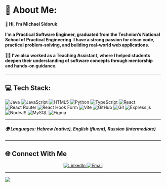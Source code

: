 # 💫 About Me:

<h4>
👋 Hi, I’m Michael Sidoruk<br><br>
I’m a Practical Software Engineer, graduated from the Technion’s National School of Practical Engineering. I have a strong passion for clean code, practical problem-solving, and building real-world web applications.<br><br>
👨‍🏫 I’ve also worked as a Teaching Assistant, where I helped students deepen their understanding of software concepts through mentorship and hands-on guidance.
</h4>

---
<!--
## 💻 Tech Stack & Skills

<h5>

- <b>Languages:</b> Java, C#, JavaScript, Python, SQL  
- <b>Web Technologies:</b> HTML, CSS, React, Node.js  
- <b>Databases:</b> MongoDB, Azure SQL  
- <b>Tools & Practices:</b> Git, .NET Unit Testing, RESTful APIs  
- <b>Core Concepts:</b> OOP, Networking Fundamentals  

</h5>

---

## 👨‍🏫 Teaching Assistant  
**Technion – National School of Practical Engineering**  
<small>Dec 2024 – Present</small>  

<h5>

- Guide and mentor students in core software engineering subjects.  
- Conduct technical tutorials and assist in practical project development.  
- Collaborate with faculty to improve course delivery and student performance.

</h5>

---
-->
## 💻 Tech Stack:

![Java](https://img.shields.io/badge/java-%23ED8B00.svg?style=for-the-badge&logo=openjdk&logoColor=white)
![JavaScript](https://img.shields.io/badge/javascript-%23323330.svg?style=for-the-badge&logo=javascript&logoColor=%23F7DF1E)
![HTML5](https://img.shields.io/badge/html5-%23E34F26.svg?style=for-the-badge&logo=html5&logoColor=white)
![Python](https://img.shields.io/badge/python-3670A0?style=for-the-badge&logo=python&logoColor=ffdd54)
![TypeScript](https://img.shields.io/badge/typescript-%23007ACC.svg?style=for-the-badge&logo=typescript&logoColor=white)
![React](https://img.shields.io/badge/react-%2320232a.svg?style=for-the-badge&logo=react&logoColor=%2361DAFB)
![React Router](https://img.shields.io/badge/React_Router-CA4245?style=for-the-badge&logo=react-router&logoColor=white)
![React Hook Form](https://img.shields.io/badge/React%20Hook%20Form-%23EC5990.svg?style=for-the-badge&logo=reacthookform&logoColor=white)
![Vite](https://img.shields.io/badge/vite-%23646CFF.svg?style=for-the-badge&logo=vite&logoColor=white)
![GitHub](https://img.shields.io/badge/github-%23121011.svg?style=for-the-badge&logo=github&logoColor=white)
![Git](https://img.shields.io/badge/git-%23F05033.svg?style=for-the-badge&logo=git&logoColor=white)
![Express.js](https://img.shields.io/badge/express.js-%23404d59.svg?style=for-the-badge&logo=express&logoColor=%2361DAFB)
![NodeJS](https://img.shields.io/badge/node.js-6DA55F?style=for-the-badge&logo=node.js&logoColor=white)
![MySQL](https://img.shields.io/badge/mysql-4479A1.svg?style=for-the-badge&logo=mysql&logoColor=white)
![Figma](https://img.shields.io/badge/figma-%23F24E1E.svg?style=for-the-badge&logo=figma&logoColor=white)

---
<h5>
🌍 Languages: Hebrew (native), English (fluent), Russian (intermediate)
</h5>

---

## 🌐 Connect With Me

<p align="center">
  <a href="https://www.linkedin.com/in/michael-sidoruk-0b901330b/" target="_blank">
    <img src="https://img.shields.io/badge/LinkedIn-%230077B5.svg?style=for-the-badge&logo=linkedin&logoColor=white" alt="LinkedIn"/>
  </a>
  <a href="mailto:sidorukmichael@gmail.com" target="_blank">
    <img src="https://img.shields.io/badge/Gmail-D14836?style=for-the-badge&logo=gmail&logoColor=white" alt="Email"/>
  </a>
</p>

---

<!--
## 📊 GitHub Stats

<table>
  <tr>
    <td>
      <img src="https://github-readme-stats.vercel.app/api?username=MishkaSid&show_icons=true&theme=react&hide_border=false&count_private=true" alt="GitHub Stats" />
    </td>
    <td>
      <img src="https://github-readme-stats.vercel.app/api/top-langs/?username=MishkaSid&layout=compact&theme=react&hide_border=false" alt="Top Languages" />
    </td>
  </tr>
</table>

<img src="https://streak-stats.demolab.com?user=MishkaSid&theme=react&hide_border=false" alt="GitHub Streak" />

---
-->
[![](https://visitcount.itsvg.in/api?id=MishkaSid&icon=0&color=1)](https://visitcount.itsvg.in)
